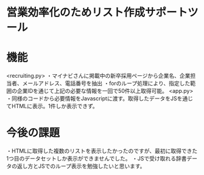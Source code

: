# 営業効率化のためリスト作成サポートツール
# 機能
<recruiting.py>
・マイナビさんに掲載中の新卒採用ページから企業名、企業担当者、メールアドレス、電話番号を抽出
・forのループ処理により、指定した範囲の企業IDを通じて上記の必要な情報を一回で50件以上取得可能。
<app.py>
・同様のコードから必要情報をJavascriptに渡す。取得したデータをJSを通じてHTMLに表示。1件しか表示できず。
# 今後の課題
・HTMLに取得した複数のリストを表示したかったのですが、最初に取得できた1つ目のデータセットしか表示ができませんでした。
・JSで受け取れる辞書データの返し方とJSでのループ表示を勉強したいと思います。
